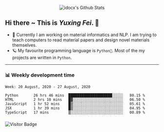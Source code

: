 <div align="center">
    <img align="center" src="https://github-readme-stats.vercel.app/api?username=idocx&show_icons=true&hide_border=true" alt="idocx's Github Stats"></img>
</div>

## Hi there ~ This is *Yuxing Fei*. ‍👋

- 🚀 Currently I am working on material informatics and NLP. I am trying to teach computers to read material papers and design novel materials themselves.
- 🪐 My favourite programming language is `Python🐍`. Most of the my projects are written in `Python`.

---

### 📊 Weekly development time
<!--START_SECTION:waka-->
```text
Week: 20 August, 2020 - 27 August, 2020

Python       26 hrs 46 mins  ████████████████████░░░░░   80.15 % 
HTML         2 hrs 10 mins   █▓░░░░░░░░░░░░░░░░░░░░░░░   06.50 % 
JavaScript   1 hr 52 mins    █▒░░░░░░░░░░░░░░░░░░░░░░░   05.61 % 
JSX          1 hr 39 mins    █▒░░░░░░░░░░░░░░░░░░░░░░░   04.95 % 
TypeScript   17 mins         ▒░░░░░░░░░░░░░░░░░░░░░░░░   00.89 % 
```
<!--END_SECTION:waka-->

### 

![Visitor Badge](https://visitor-badge.laobi.icu/badge?page_id=idocx.idocx)